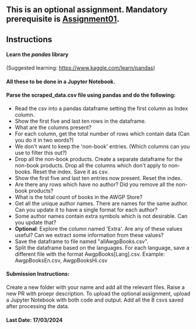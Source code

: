 ## This is an optional assignment. Mandatory prerequisite is [Assignment01](https://github.com/shailbala/DSVV-MCA25-TestProject/tree/main/Assignment_01).

## Instructions

#### Learn the _pandas_ library
(Suggested learning: https://www.kaggle.com/learn/pandas)

#### All these to be done in a Jupyter Notebook.

#### Parse the scraped_data.csv file using pandas and do the following:
* Read the csv into a pandas dataframe setting the first column as Index column.
* Show the first five and last ten rows in the dataframe.
* What are the columns present?
* For each column, get the total number of rows which contain data (Can you do it in two words?)
* We don't want to keep the 'non-book' entries. (Which columns can you use to filter this out?)
* Drop all the non-book products. Create a separate dataframe for the non-book products. Drop all the columns which don't apply to non-books. Reset the index. Save it as csv.
* Show the first five and last ten entries now present. Reset the index.
* Are there any rows which have no author? Did you remove all the non-book products?
* What is the total count of books in the AWGP Store?
* Get all the unique author names. There are names for the same author. Can you update it to have a single format for each author?
* Some author names contain extra symbols which is not desirable. Can you update that?
* **Optional**: Explore the column named 'Extra'. Are any of these values useful? Can we extract some information from these values?
* Save the dataframe to file named "allAwgpBooks.csv".
* Split the dataframe based on the languages. For each language, save a different file with the format AwgpBooks[Lang].csv. Example: AwgpBooksEn.csv, AwgpBooksHi.csv

#### Submission Instructions:
Create a new folder with your name and add all the relevant files. Raise a new PR with proepr description.
To upload the optional assignment, upload a Jupyter Notebook with both code and output. Add all the 8 csvs saved after processing the data.

#### Last Date: 17/03/2024
